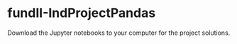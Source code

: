 # fundII-IndProjectPandas

Download the Jupyter notebooks to your computer for the project solutions.
